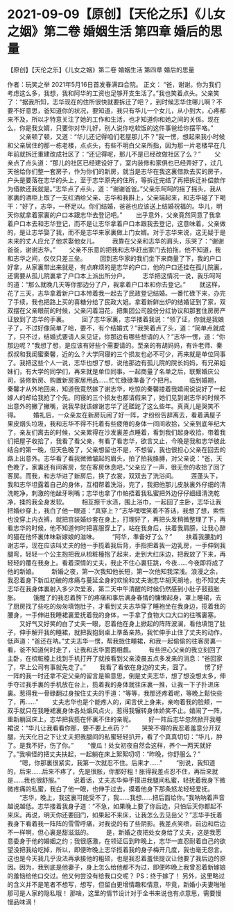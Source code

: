# 2021-09-09【原创】【天伦之乐】《儿女之姻》第二卷 婚姻生活 第四章  婚后的思量



【原创】【天伦之乐】《儿女之姻》第二卷 婚姻生活 第四章  婚后的思量



作者：玩笑之举 2021年5月16日首发春满四合院。
正文：
“爸，谢谢。你为我们考虑这么多，我想，我和阿华的工资也足够开支生活了。”我也笑着点头。父亲笑了：“据我所知，志华现在的住所很快就要拆迁了吧？，到时候志华住哪儿啊？不要不好意思，爸知道你的状况，要知道，我只有华儿一个女儿，从小到大，心疼都来不及，所以才特意关注了她的工作和生活，也才知道你和她之间的关係。现在么，你是我女婿，只要你对华儿好，别人说你吃软饭的这件事爸给你摆平咯。” 　　父亲顿了顿，又道：“华儿还记得咱们老屋那儿不？”我一愣，想起来我小时候和父亲居住的那一栋老楼，点点头，有些不明白父亲所指，因为那一片老楼早在几年前就拆迁重建改成社区了：“还记得呢，那儿不是已经改做社区了么？” 　　父亲点了点头道：“那儿的社区已经建设好了，室内装修和家俱也已经弄好了，过几天爸给你们整一套房子，作为你们的新房，就当是志华在我这裏借款去买的房子，户头是要落在志华的头上，至于志华原先的住所，等拆迁完结了再把拆迁补偿款作为借款还我就是。”志华点了点头，道：“谢谢爸爸。”父亲乐呵呵的摇了摇头，我从家裏的酒柜上取了一支红酒给父亲、志华和我斟上，父亲端起来，和志华碰了下喝干：“好了，志华，一杯足以。你们结婚，爸爸也应该送上结婚祝福的。华儿，明天你就拿着家裏的户口本跟志华去登记吧。” 　　出乎意外，父亲竟然同意了我拿着户口本去和志华登记，而不是让志华拿着户口本跟我去登记，这意味着，父亲做的，是让志华娶了我，而不是志华来家裏做上门女婿。对于志华来说，这无疑于是未来的丈人应允了他求娶他女儿。 　　我靠在父亲和志华的肩头，乐哭了：“谢谢爸爸，谢谢志华。” 　　父亲不乐意的把我和志华赶出家门去拍拖，他不知道，我和志华之间，仅仅只差三垒。 　　回到志华家的我们坐下来商量了下，我的户口好拿，从家裏带出来就是，有点麻烦的是志华的户口，他的户口还挂在孤儿院裏，还需要从孤儿院裏拿了户口本上派出所分户。 　　志华把这情况一说，我乐呵呵的道：“那么就晚几天等你那边分了户，我拿着户口本和你去登记。” 　　就这样，花了三天，志华拿着新户口本带着我一起去了民政登记结婚。一番忙碌下来，办完了手续，我也把路上买的喜糖分给了民政大姐。拿着新鲜出炉的结婚证到了家，双双摆在父亲眼前的时候，父亲闪着泪花，把集团公司股份分红协议和那套住房房产证放到了志华的手裏。 　　回了志华家裏，志华搂着我说：“领了证，你就是我娘子了，不过好像简单了哈，要不，有个结婚式？”我笑着点了头，道：“简单点就成了，只不过，结婚式要请人来见证，你那边有哪些想请的人？”志华一愣，道：“你那边呢？”我想了想，是应该有好些个需要请的。至亲的有胡妈妈，有许老师、秦叔叔和我闺蜜秦馨，近的么？大学同寝的三个损友也必不可少，再来就是单位同事了。我把这些个人一说，志华也想了想，说他那边有孤儿院的院长妈妈，有兄弟姐妹们，有大学的同学们，再来就是单位同事。一起商量了名单之后，联繫婚庆公司，装修新房、购置新房家居用品……忙忙碌碌準备了个把月。 　　临到婚期，秦馨才从外地回来，知道我竟然嫁了谢志华，吃惊的秦馨搂着我嬉闹说说好了一起嫁人的却给我抢了个先。同寝的三个损友也都请假来了，她们见到谢志华的时候不出意外的撇了撇嘴，说我早就该嫁谢志华了还蹉跎了这么些年。真真儿是哭笑不得。 　　婚礼后，一众亲友在新房玩闹了好一阵，才纷纷告辞离去，看着满屋子果皮烟头垃圾，我和志华不得不托着有些疲倦的身体一间间收拾，父亲到底年纪大了，亲友们离去的时候，父亲累得在沙发裏差点睡着，看到我们起身收拾，带着我们把屋子收拾了，我看了看父亲，有看了看志华，欲言又止，今晚是我和志华彼此结合的第一晚，但天色晚了，父亲想留也不是，不想留，我也很担心父亲在回去的路上出意外。志华看了看我微微皱起的眉头，拍了拍我胳膊，对父亲说：“爸，天色晚了，家裏还有间客房，您在客房休息吧。”父亲应了一声，很无奈的收拾了回了客房。而我，和志华进了新房后，换了衣裳，双双去了洗浴间。 　　莲蓬头下，我和志华坦露着自己的身体，互相帮着洗浴，完了，我把他那儿皮肤裏外仔细的清洗乾净，刺激的他龇牙咧嘴；志华也拿了巾帕捂着我私蜜把外边仔仔细细清洗乾净，揉的我全身发软。 　　相互擦干水渍，围上浴巾，一起回了主卧，志华让我把婚纱穿上，我白了他一眼道：“真穿上？”志华嘿嘿笑着不答话，我想了想，索性也没穿上内衣裤，就把宫装婚纱套在身上，打理好了，再把头发稍微整理了下，再看志华的时候，他不知道何时把喜服穿上了，站在我身后，扶着我肩膀，让我心醉的猫在他怀裏体味新嫁娘的滋味。 　　“阿华，準备好了么？” 　　扶着我腰肋的谢志华，现在应该叫丈夫的他一手揽着我后背，手指把着我一边乳房，一手伸到我腿弯，轻轻一个公主抱把我从梳粧檯抱了起来，走到大红床边，把我放了下来，再轻轻的覆在我身上。看着深情的丈夫，我止不住心裏狂跳，今夜……今夜即将成了他的新娘。 　　新婚之夜，第一次我知他长短，第一次他知我深浅。浪漫之余，我忍着身下新瓜初破的疼痛与蔓延全身的欢愉和丈夫谢志华胡天胡地，也不知丈夫志华在我身体裏射入多少次爱液，第二天中午清醒的时候仍然感到小肚子鼓鼓胀胀。 　　饿醒了的我忍着胯下的疼痛和事后满身春情的慵懒起身，罩上睡裙，去了厨房找了些吃的匆匆填饱肚子，才看到丈夫志华穿了睡袍坐在我身边，揽着我的腰身，一手伸进我睡裙裏爱抚着我的身体，一手拿了食物大口大口的往嘴裏塞。 　　又好气又好笑的白了丈夫一眼，忍着他在身上掀起的阵阵波澜，看他填饱了肚子，伸手解开我的睡裙，就把我抱到桌上準备亲热，我忙伸手止住了丈夫的动作，低声道：“爸还在呐。”丈夫志华一愣，帮我拢住睡裙，和我一起偷偷的往客房裏一看，爸不知道何时走了，让我和志华面面相觑。 　　有些担心父亲的我立刻回了主卧，在梳粧檯上找到手机打开了就按看到父亲淩晨五点多发来的消息：“爸回家了，早上公司有事就先走了。” 　　我看了看依在身边的丈夫，囧了。 　　愣了好一阵的我一时还拿不定父亲的留言是嘛意思，倒是丈夫志华，想了想没想太多，伸手夺过我手裏的手机放在台上，揽着我的身体就往床裏一推，让我一下子扑进床裏。惹得我一骨碌翻过身按住丈夫的手道：“等等，我那还疼着呢，等晚上鬆快些了，再……” 　　丈夫志华也是个能疼人的，闻言伏上身来，亲吻着我的脸颊，一双手就只在我睡裙裏身体各处煽风点火，惹得我辗转身体娇笑不止。嬉闹了一阵，重新躺回床上，志华把我揽在怀裏不住的亲昵。 　　好一阵后志华忽然掀开我睡裙说：“华儿让我看看你那，要不要上点药？” 　　哭笑不得的我忍着羞意分开双腿，光天化日之下让丈夫把我腿间的私蜜轻轻扒开，看了个真真切切：“华儿，肿了。是我不好，伤了你。” 　　“傻瓜！处女初夜自然会这样，养个一两天就好了。”我嗔怪的把丈夫扶起，一起躺在床上絮絮叨叨：“昨晚，你舒服么？” 　　“嗯，你那裏很紧实，我第一次就忍不住。后来才……” 　　“别说，我知道的，后来……后来不疼了，先是很胀，你那好粗！胀得我差点忍不住，再后来就是……我也很舒服。” 　　说着话，丈夫志华伸手摸进我腿间私蜜，轻抚着我身下微微疼痛的私蜜，我白了他一眼，也伸手过去，摸着他身下那条怒龙轻轻爱抚。 　　“志华，晚上，我这裏可能受不了，我……我想……把后面给你。”我呐呐着声音越说越低。志华搂着我身子道：“不急，如果晚上要了你后边，只怕后天你都起不来床。再说，明天你还要回门，如果起不来床，让我怎么去见岳父？”志华手抚着我身下看着我一阵阵的雪雪呼痛，对我说的有了些阴影。我差点笑喷，前边和后边不一样啊，但心裏是甜滋滋的。 　　是，新婚之夜把处女身给了丈夫，这是我愿意委身于他的婚姻之约；我很感激，在领证后到昨晚上，志华一直忍耐着自己的欲望没把我给吃掉，所以，即便昨晚上志华揽着我的身子梅开几度，我也毫无怨言。这也是今天我几乎没法再承接他的粗硕，也是我忍着羞怯提议让他要了我后边的原因。因为，我到底是他妻子，身上怎么给他都不为过，即便昨晚上我曾忍着新嫁娘的羞恼给他口交过。他又何尝没有给我口交呢？
PS：终于嫁了！ 另外，这里略过的含义并不是笔者不想写，想写，但留白更增情趣和情意，毕竟，新婚小夫妻啪啪那可是人家的隐私哦！ 那啥，这里的情节设计对于全书来说也有点意思，需要慢慢品味滴！



